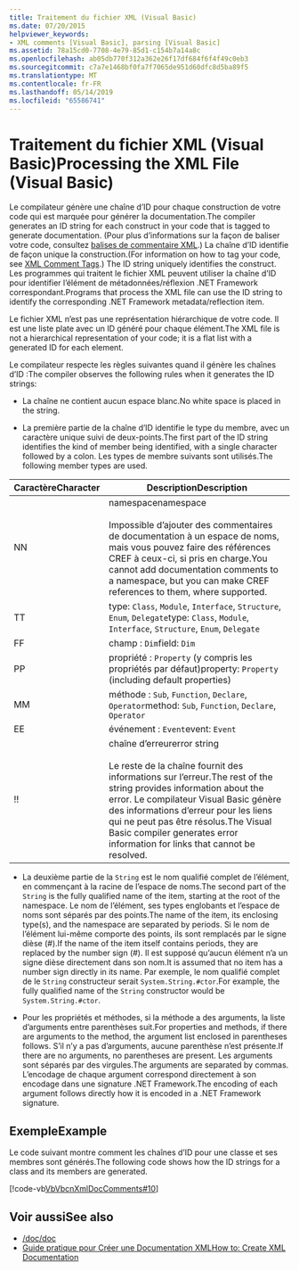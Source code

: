 ```yaml
---
title: Traitement du fichier XML (Visual Basic)
ms.date: 07/20/2015
helpviewer_keywords:
- XML comments [Visual Basic], parsing [Visual Basic]
ms.assetid: 78a15cd0-7708-4e79-85d1-c154b7a14a8c
ms.openlocfilehash: ab05db770f312a362e26f17df684f6f4f49c0eb3
ms.sourcegitcommit: c7a7e1468bf0fa7f7065de951d60dfc8d5ba89f5
ms.translationtype: MT
ms.contentlocale: fr-FR
ms.lasthandoff: 05/14/2019
ms.locfileid: "65586741"
---
```

# <a name="processing-the-xml-file-visual-basic"></a><span data-ttu-id="b718b-102">Traitement du fichier XML (Visual Basic)</span><span class="sxs-lookup"><span data-stu-id="b718b-102">Processing the XML File (Visual Basic)</span></span>
<span data-ttu-id="b718b-103">Le compilateur génère une chaîne d’ID pour chaque construction de votre code qui est marquée pour générer la documentation.</span><span class="sxs-lookup"><span data-stu-id="b718b-103">The compiler generates an ID string for each construct in your code that is tagged to generate documentation.</span></span> <span data-ttu-id="b718b-104">(Pour plus d’informations sur la façon de baliser votre code, consultez [balises de commentaire XML](../../../visual-basic/language-reference/xmldoc/index.md).) La chaîne d’ID identifie de façon unique la construction.</span><span class="sxs-lookup"><span data-stu-id="b718b-104">(For information on how to tag your code, see [XML Comment Tags](../../../visual-basic/language-reference/xmldoc/index.md).) The ID string uniquely identifies the construct.</span></span> <span data-ttu-id="b718b-105">Les programmes qui traitent le fichier XML peuvent utiliser la chaîne d’ID pour identifier l’élément de métadonnées/réflexion .NET Framework correspondant.</span><span class="sxs-lookup"><span data-stu-id="b718b-105">Programs that process the XML file can use the ID string to identify the corresponding .NET Framework metadata/reflection item.</span></span>  
  
 <span data-ttu-id="b718b-106">Le fichier XML n’est pas une représentation hiérarchique de votre code. Il est une liste plate avec un ID généré pour chaque élément.</span><span class="sxs-lookup"><span data-stu-id="b718b-106">The XML file is not a hierarchical representation of your code; it is a flat list with a generated ID for each element.</span></span>  
  
 <span data-ttu-id="b718b-107">Le compilateur respecte les règles suivantes quand il génère les chaînes d’ID :</span><span class="sxs-lookup"><span data-stu-id="b718b-107">The compiler observes the following rules when it generates the ID strings:</span></span>  
  
- <span data-ttu-id="b718b-108">La chaîne ne contient aucun espace blanc.</span><span class="sxs-lookup"><span data-stu-id="b718b-108">No white space is placed in the string.</span></span>  
  
- <span data-ttu-id="b718b-109">La première partie de la chaîne d’ID identifie le type du membre, avec un caractère unique suivi de deux-points.</span><span class="sxs-lookup"><span data-stu-id="b718b-109">The first part of the ID string identifies the kind of member being identified, with a single character followed by a colon.</span></span> <span data-ttu-id="b718b-110">Les types de membre suivants sont utilisés.</span><span class="sxs-lookup"><span data-stu-id="b718b-110">The following member types are used.</span></span>  
  
|<span data-ttu-id="b718b-111">Caractère</span><span class="sxs-lookup"><span data-stu-id="b718b-111">Character</span></span>|<span data-ttu-id="b718b-112">Description</span><span class="sxs-lookup"><span data-stu-id="b718b-112">Description</span></span>|  
|---|---|  
|<span data-ttu-id="b718b-113">N</span><span class="sxs-lookup"><span data-stu-id="b718b-113">N</span></span>|<span data-ttu-id="b718b-114">namespace</span><span class="sxs-lookup"><span data-stu-id="b718b-114">namespace</span></span><br /><br /> <span data-ttu-id="b718b-115">Impossible d’ajouter des commentaires de documentation à un espace de noms, mais vous pouvez faire des références CREF à ceux-ci, si pris en charge.</span><span class="sxs-lookup"><span data-stu-id="b718b-115">You cannot add documentation comments to a namespace, but you can make CREF references to them, where supported.</span></span>|  
|<span data-ttu-id="b718b-116">T</span><span class="sxs-lookup"><span data-stu-id="b718b-116">T</span></span>|<span data-ttu-id="b718b-117">type: `Class`, `Module`, `Interface`, `Structure`, `Enum`, `Delegate`</span><span class="sxs-lookup"><span data-stu-id="b718b-117">type: `Class`, `Module`, `Interface`, `Structure`, `Enum`, `Delegate`</span></span>|  
|<span data-ttu-id="b718b-118">F</span><span class="sxs-lookup"><span data-stu-id="b718b-118">F</span></span>|<span data-ttu-id="b718b-119">champ : `Dim`</span><span class="sxs-lookup"><span data-stu-id="b718b-119">field: `Dim`</span></span>|  
|<span data-ttu-id="b718b-120">P</span><span class="sxs-lookup"><span data-stu-id="b718b-120">P</span></span>|<span data-ttu-id="b718b-121">propriété : `Property` (y compris les propriétés par défaut)</span><span class="sxs-lookup"><span data-stu-id="b718b-121">property: `Property` (including default properties)</span></span>|  
|<span data-ttu-id="b718b-122">M</span><span class="sxs-lookup"><span data-stu-id="b718b-122">M</span></span>|<span data-ttu-id="b718b-123">méthode : `Sub`, `Function`, `Declare`, `Operator`</span><span class="sxs-lookup"><span data-stu-id="b718b-123">method: `Sub`, `Function`, `Declare`, `Operator`</span></span>|  
|<span data-ttu-id="b718b-124">E</span><span class="sxs-lookup"><span data-stu-id="b718b-124">E</span></span>|<span data-ttu-id="b718b-125">événement : `Event`</span><span class="sxs-lookup"><span data-stu-id="b718b-125">event: `Event`</span></span>|  
|<span data-ttu-id="b718b-126">!</span><span class="sxs-lookup"><span data-stu-id="b718b-126">!</span></span>|<span data-ttu-id="b718b-127">chaîne d’erreur</span><span class="sxs-lookup"><span data-stu-id="b718b-127">error string</span></span><br /><br /> <span data-ttu-id="b718b-128">Le reste de la chaîne fournit des informations sur l’erreur.</span><span class="sxs-lookup"><span data-stu-id="b718b-128">The rest of the string provides information about the error.</span></span> <span data-ttu-id="b718b-129">Le compilateur Visual Basic génère des informations d’erreur pour les liens qui ne peut pas être résolus.</span><span class="sxs-lookup"><span data-stu-id="b718b-129">The Visual Basic compiler generates error information for links that cannot be resolved.</span></span>|  
  
- <span data-ttu-id="b718b-130">La deuxième partie de la `String` est le nom qualifié complet de l’élément, en commençant à la racine de l’espace de noms.</span><span class="sxs-lookup"><span data-stu-id="b718b-130">The second part of the `String` is the fully qualified name of the item, starting at the root of the namespace.</span></span> <span data-ttu-id="b718b-131">Le nom de l’élément, ses types englobants et l’espace de noms sont séparés par des points.</span><span class="sxs-lookup"><span data-stu-id="b718b-131">The name of the item, its enclosing type(s), and the namespace are separated by periods.</span></span> <span data-ttu-id="b718b-132">Si le nom de l’élément lui-même comporte des points, ils sont remplacés par le signe dièse (#).</span><span class="sxs-lookup"><span data-stu-id="b718b-132">If the name of the item itself contains periods, they are replaced by the number sign (#).</span></span> <span data-ttu-id="b718b-133">Il est supposé qu’aucun élément n’a un signe dièse directement dans son nom.</span><span class="sxs-lookup"><span data-stu-id="b718b-133">It is assumed that no item has a number sign directly in its name.</span></span> <span data-ttu-id="b718b-134">Par exemple, le nom qualifié complet de le `String` constructeur serait `System.String.#ctor`.</span><span class="sxs-lookup"><span data-stu-id="b718b-134">For example, the fully qualified name of the `String` constructor would be `System.String.#ctor`.</span></span>  
  
- <span data-ttu-id="b718b-135">Pour les propriétés et méthodes, si la méthode a des arguments, la liste d’arguments entre parenthèses suit.</span><span class="sxs-lookup"><span data-stu-id="b718b-135">For properties and methods, if there are arguments to the method, the argument list enclosed in parentheses follows.</span></span> <span data-ttu-id="b718b-136">S’il n’y a pas d’arguments, aucune parenthèse n’est présente.</span><span class="sxs-lookup"><span data-stu-id="b718b-136">If there are no arguments, no parentheses are present.</span></span> <span data-ttu-id="b718b-137">Les arguments sont séparés par des virgules.</span><span class="sxs-lookup"><span data-stu-id="b718b-137">The arguments are separated by commas.</span></span> <span data-ttu-id="b718b-138">L’encodage de chaque argument correspond directement à son encodage dans une signature .NET Framework.</span><span class="sxs-lookup"><span data-stu-id="b718b-138">The encoding of each argument follows directly how it is encoded in a .NET Framework signature.</span></span>  
  
## <a name="example"></a><span data-ttu-id="b718b-139">Exemple</span><span class="sxs-lookup"><span data-stu-id="b718b-139">Example</span></span>  
 <span data-ttu-id="b718b-140">Le code suivant montre comment les chaînes d’ID pour une classe et ses membres sont générés.</span><span class="sxs-lookup"><span data-stu-id="b718b-140">The following code shows how the ID strings for a class and its members are generated.</span></span>  
  
 [!code-vb[VbVbcnXmlDocComments#10](~/samples/snippets/visualbasic/VS_Snippets_VBCSharp/VbVbcnXmlDocComments/VB/Class1.vb#10)]  
  
## <a name="see-also"></a><span data-ttu-id="b718b-141">Voir aussi</span><span class="sxs-lookup"><span data-stu-id="b718b-141">See also</span></span>

- [<span data-ttu-id="b718b-142">/doc</span><span class="sxs-lookup"><span data-stu-id="b718b-142">/doc</span></span>](../../../visual-basic/reference/command-line-compiler/doc.md)
- [<span data-ttu-id="b718b-143">Guide pratique pour Créer une Documentation XML</span><span class="sxs-lookup"><span data-stu-id="b718b-143">How to: Create XML Documentation</span></span>](../../../visual-basic/programming-guide/program-structure/how-to-create-xml-documentation.md)
